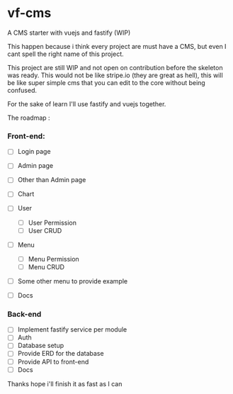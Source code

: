# vf-cms
A CMS starter with vuejs and fastify (WIP)

This happen because i think every project are must have a CMS, but even I cant spell the right name of this project.

This project are still WIP and not open on contribution before the skeleton was ready. This would not be like stripe.io (they are great as hell), this will be like super simple cms that you can edit to the core without being confused. 

For the sake of learn I'll use fastify and vuejs together.

The roadmap :

### Front-end: 
  - [ ] Login page
  - [ ] Admin page
  - [ ] Other than Admin page
  - [ ] Chart
  - [ ] User
    - [ ] User Permission
    - [ ] User CRUD
  - [ ] Menu
    - [ ] Menu Permission
    - [ ] Menu CRUD
  - [ ] Some other menu to provide example
  - [ ] Docs


### Back-end
  - [ ] Implement fastify service per module
  - [ ] Auth
  - [ ] Database setup
  - [ ] Provide ERD for the database
  - [ ] Provide API to front-end
  - [ ] Docs
  
  Thanks hope i'll finish it as fast as I can
